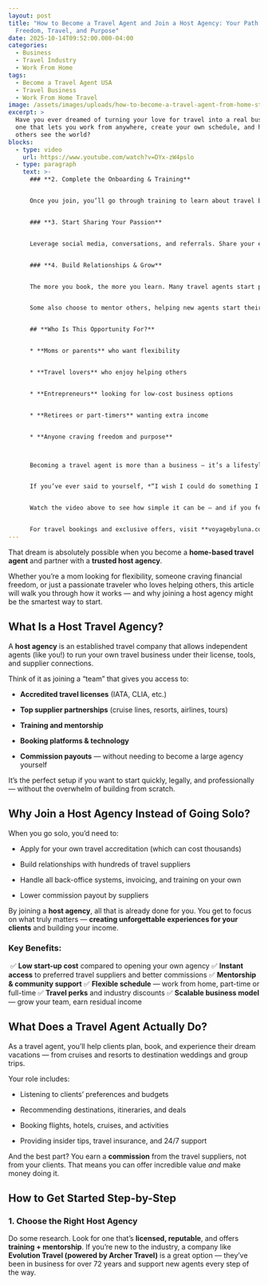 ```yaml
---
layout: post
title: "How to Become a Travel Agent and Join a Host Agency: Your Path to
  Freedom, Travel, and Purpose"
date: 2025-10-14T09:52:00.000-04:00
categories:
  - Business
  - Travel Industry
  - Work From Home
tags:
  - Become a Travel Agent USA
  - Travel Business
  - Work From Home Travel
image: /assets/images/uploads/how-to-become-a-travel-agent-from-home-step-by-step-guide-1274-x-1050-px-.png
excerpt: >
  Have you ever dreamed of turning your love for travel into a real business —
  one that lets you work from anywhere, create your own schedule, and help
  others see the world?
blocks:
  - type: video
    url: https://www.youtube.com/watch?v=DYx-zW4pslo
  - type: paragraph
    text: >-
      ### **2. Complete the Onboarding & Training**


      Once you join, you’ll go through training to learn about travel booking systems, marketing, and supplier programs. You’ll get your login credentials and learn how to make your first bookings.


      ### **3. Start Sharing Your Passion**


      Leverage social media, conversations, and referrals. Share your experiences, family trips, and travel tips. People love booking with agents they *know and trust*.


      ### **4. Build Relationships & Grow**


      The more you book, the more you learn. Many travel agents start part-time, then go full-time once they see the income potential.


      Some also choose to mentor others, helping new agents start their own businesses under the same host — creating a stream of **residual income** in the process.


      ## **Who Is This Opportunity For?**


      * **Moms or parents** who want flexibility


      * **Travel lovers** who enjoy helping others


      * **Entrepreneurs** looking for low-cost business options


      * **Retirees or part-timers** wanting extra income


      * **Anyone craving freedom and purpose**



      Becoming a travel agent is more than a business — it’s a lifestyle. It’s about freedom, connection, and helping others explore the world while creating the life you deserve.


      If you’ve ever said to yourself, *“I wish I could do something I love…”*, this is your sign.


      Watch the video above to see how simple it can be — and if you feel that spark, reach out and let’s chat. I’d love to help you start your own journey. Schedule a meeting [here!](https://calendly.com/voyagebyluna)


      For travel bookings and exclusive offers, visit **voyagebyluna.com**
---
```

That dream is absolutely possible when you become a **home-based travel agent** and partner with a **trusted host agency**.

Whether you’re a mom looking for flexibility, someone craving financial freedom, or just a passionate traveler who loves helping others, this article will walk you through how it works — and why joining a host agency might be the smartest way to start.

## **What Is a Host Travel Agency?**

A **host agency** is an established travel company that allows independent agents (like you!) to run your own travel business under their license, tools, and supplier connections.

Think of it as joining a “team” that gives you access to:

* **Accredited travel licenses** (IATA, CLIA, etc.)

* **Top supplier partnerships** (cruise lines, resorts, airlines, tours)

* **Training and mentorship**

* **Booking platforms & technology**

* **Commission payouts** — without needing to become a large agency yourself

It’s the perfect setup if you want to start quickly, legally, and professionally — without the overwhelm of building from scratch.

## **Why Join a Host Agency Instead of Going Solo?**

When you go solo, you’d need to:

* Apply for your own travel accreditation (which can cost thousands)

* Build relationships with hundreds of travel suppliers

* Handle all back-office systems, invoicing, and training on your own
* Lower commission payout by suppliers


By joining a **host agency**, all that is already done for you. You get to focus on what truly matters — **creating unforgettable experiences for your clients** and building your income.

### **Key Benefits:**

 ✅ **Low start-up cost** compared to opening your own agency
 ✅ **Instant access** to preferred travel suppliers and better commissions
 ✅ **Mentorship & community support**
 ✅ **Flexible schedule** — work from home, part-time or full-time
 ✅ **Travel perks** and industry discounts
 ✅ **Scalable business model** — grow your team, earn residual income

## **What Does a Travel Agent Actually Do?**

As a travel agent, you’ll help clients plan, book, and experience their dream vacations — from cruises and resorts to destination weddings and group trips.

Your role includes:

* Listening to clients’ preferences and budgets

* Recommending destinations, itineraries, and deals

* Booking flights, hotels, cruises, and activities

* Providing insider tips, travel insurance, and 24/7 support


And the best part? You earn a **commission** from the travel suppliers, not from your clients. That means you can offer incredible value *and* make money doing it.

## **How to Get Started Step-by-Step**

### **1. Choose the Right Host Agency**

Do some research. Look for one that’s **licensed, reputable**, and offers **training + mentorship**.
If you’re new to the industry, a company like **Evolution Travel (powered by Archer Travel)** is a great option — they’ve been in business for over 72 years and support new agents every step of the way.
